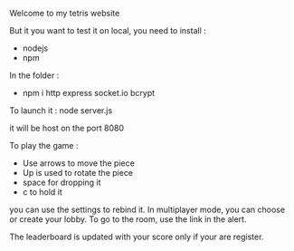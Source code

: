 Welcome to my tetris website

But it you want to test it on local,
you need to install : 
- nodejs 
- npm

In the folder :
- npm i http express socket.io bcrypt

To launch it : node server.js

it will be host on the port 8080


To play the game : 
- Use arrows to move the piece
- Up is used to rotate the piece
- space for dropping it
- c to hold it

you can use the settings to rebind it.
In multiplayer mode, you can choose or create your lobby.
To go to the room, use the link in the alert. 

The leaderboard is updated with your score only if your are register.
